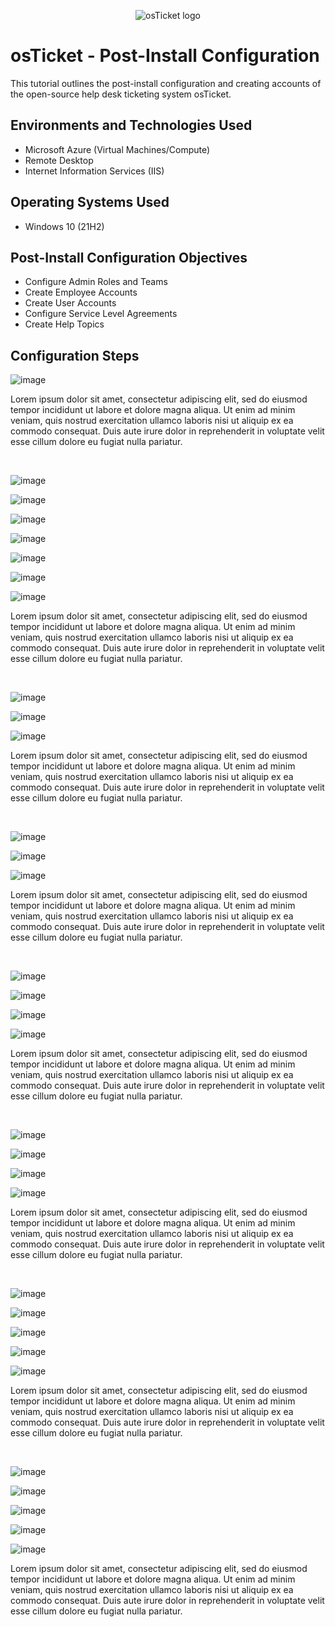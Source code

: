 <p align="center">
<img src="https://i.imgur.com/Clzj7Xs.png" alt="osTicket logo"/>
</p>

<h1>osTicket - Post-Install Configuration</h1>
This tutorial outlines the post-install configuration and creating accounts of the open-source help desk ticketing system osTicket.
<br />

<h2>Environments and Technologies Used</h2>

- Microsoft Azure (Virtual Machines/Compute)
- Remote Desktop
- Internet Information Services (IIS)

<h2>Operating Systems Used </h2>

- Windows 10 (21H2)

<h2>Post-Install Configuration Objectives</h2>

- Configure Admin Roles and Teams
- Create Employee Accounts
- Create User Accounts
- Configure Service Level Agreements
- Create Help Topics

<h2>Configuration Steps</h2>

<p>
  
![image](https://github.com/ijoshua932/post-install-config/assets/139269375/b4870b1f-7253-49eb-8918-c51e25047882)
</p>
<p>
Lorem ipsum dolor sit amet, consectetur adipiscing elit, sed do eiusmod tempor incididunt ut labore et dolore magna aliqua. Ut enim ad minim veniam, quis nostrud exercitation ullamco laboris nisi ut aliquip ex ea commodo consequat. Duis aute irure dolor in reprehenderit in voluptate velit esse cillum dolore eu fugiat nulla pariatur.
</p>
<br />

<p>

![image](https://github.com/ijoshua932/post-install-config/assets/139269375/4b0bc54e-c92e-4a38-816b-e07ece13b898)

![image](https://github.com/ijoshua932/post-install-config/assets/139269375/73e6b56b-8007-4e78-85c6-2aab850d493f)

![image](https://github.com/ijoshua932/post-install-config/assets/139269375/2ceda0a3-2014-404e-9829-aa9c26c22d79)

![image](https://github.com/ijoshua932/post-install-config/assets/139269375/10e70e1c-adaf-4ada-a639-e1124bf925be)

![image](https://github.com/ijoshua932/post-install-config/assets/139269375/6852a70c-5612-4088-99fe-3a414f1e77cf)

![image](https://github.com/ijoshua932/post-install-config/assets/139269375/2e24b604-69cb-45b6-89dc-68caf905bf5f)

![image](https://github.com/ijoshua932/post-install-config/assets/139269375/dff9a47a-a8c1-45e3-a942-4027dd344495)

</p>
<p>
Lorem ipsum dolor sit amet, consectetur adipiscing elit, sed do eiusmod tempor incididunt ut labore et dolore magna aliqua. Ut enim ad minim veniam, quis nostrud exercitation ullamco laboris nisi ut aliquip ex ea commodo consequat. Duis aute irure dolor in reprehenderit in voluptate velit esse cillum dolore eu fugiat nulla pariatur.
</p>
<br />

<p>
  
![image](https://github.com/ijoshua932/post-install-config/assets/139269375/5097f47d-fa28-4976-8b92-abb0dce7eea1)

![image](https://github.com/ijoshua932/post-install-config/assets/139269375/5a5ee441-e1e7-4be2-874a-3922922e68e2)

![image](https://github.com/ijoshua932/post-install-config/assets/139269375/cbea4960-a73b-42c8-923b-da09a23e9aa3)
</p>
<p>
Lorem ipsum dolor sit amet, consectetur adipiscing elit, sed do eiusmod tempor incididunt ut labore et dolore magna aliqua. Ut enim ad minim veniam, quis nostrud exercitation ullamco laboris nisi ut aliquip ex ea commodo consequat. Duis aute irure dolor in reprehenderit in voluptate velit esse cillum dolore eu fugiat nulla pariatur.
</p>
<br />

<p>
  
![image](https://github.com/ijoshua932/post-install-config/assets/139269375/d3aea772-e97b-45f6-9a69-22abd7f331af)

![image](https://github.com/ijoshua932/post-install-config/assets/139269375/fafbdb02-3ed2-4eb9-ada7-2cb042155032)

![image](https://github.com/ijoshua932/post-install-config/assets/139269375/9df9d2f7-d2b2-48d3-9f1d-c89ce457d506)
</p>
<p>
Lorem ipsum dolor sit amet, consectetur adipiscing elit, sed do eiusmod tempor incididunt ut labore et dolore magna aliqua. Ut enim ad minim veniam, quis nostrud exercitation ullamco laboris nisi ut aliquip ex ea commodo consequat. Duis aute irure dolor in reprehenderit in voluptate velit esse cillum dolore eu fugiat nulla pariatur.
</p>
<br />

<p>

![image](https://github.com/ijoshua932/post-install-config/assets/139269375/4b0bc54e-c92e-4a38-816b-e07ece13b898)

![image](https://github.com/ijoshua932/post-install-config/assets/139269375/db313a57-073a-46cb-8800-e15dea798868)

![image](https://github.com/ijoshua932/post-install-config/assets/139269375/ae042d04-9a65-4e0f-a102-f51e1fb560fd)

![image](https://github.com/ijoshua932/post-install-config/assets/139269375/b447a382-3345-4437-950c-d33175d20690)
</p>
<p>
Lorem ipsum dolor sit amet, consectetur adipiscing elit, sed do eiusmod tempor incididunt ut labore et dolore magna aliqua. Ut enim ad minim veniam, quis nostrud exercitation ullamco laboris nisi ut aliquip ex ea commodo consequat. Duis aute irure dolor in reprehenderit in voluptate velit esse cillum dolore eu fugiat nulla pariatur.
</p>
<br />

<p>

![image](https://github.com/ijoshua932/post-install-config/assets/139269375/9b4cbe6b-76ef-463b-964a-dfb37b2ce5ec)

![image](https://github.com/ijoshua932/post-install-config/assets/139269375/3611b159-a2c4-4eda-86b1-408a7da233f5)

![image](https://github.com/ijoshua932/post-install-config/assets/139269375/6f5260cf-cbb4-4a9c-84ea-fe67f49bfc77)

![image](https://github.com/ijoshua932/post-install-config/assets/139269375/2d3f62e3-a0f3-45cc-a56f-aa4eda078317)
</p>
<p>
Lorem ipsum dolor sit amet, consectetur adipiscing elit, sed do eiusmod tempor incididunt ut labore et dolore magna aliqua. Ut enim ad minim veniam, quis nostrud exercitation ullamco laboris nisi ut aliquip ex ea commodo consequat. Duis aute irure dolor in reprehenderit in voluptate velit esse cillum dolore eu fugiat nulla pariatur.
</p>
<br />

<p>

![image](https://github.com/ijoshua932/post-install-config/assets/139269375/ce618aa9-3580-47e8-9a8e-9798681545d9)

![image](https://github.com/ijoshua932/post-install-config/assets/139269375/1017f2aa-361c-4eb4-98ae-cfcdc339c27f)

![image](https://github.com/ijoshua932/post-install-config/assets/139269375/c8fd7217-8ebd-43f6-b29d-67d15648ad81)

![image](https://github.com/ijoshua932/post-install-config/assets/139269375/43af38a3-d166-40bb-97b6-878ed9917323)

![image](https://github.com/ijoshua932/post-install-config/assets/139269375/097edc9b-d3ca-4f6f-b828-e5e74459be06)
</p>
<p>
Lorem ipsum dolor sit amet, consectetur adipiscing elit, sed do eiusmod tempor incididunt ut labore et dolore magna aliqua. Ut enim ad minim veniam, quis nostrud exercitation ullamco laboris nisi ut aliquip ex ea commodo consequat. Duis aute irure dolor in reprehenderit in voluptate velit esse cillum dolore eu fugiat nulla pariatur.
</p>
<br />

<p>

![image](https://github.com/ijoshua932/post-install-config/assets/139269375/d1052b5a-52e7-477b-9a5b-67e33813de80)

![image](https://github.com/ijoshua932/post-install-config/assets/139269375/4178ec13-9534-4e77-b2d4-8c4ea574e758)

![image](https://github.com/ijoshua932/post-install-config/assets/139269375/dc88cdc8-f2c1-4845-b992-b7e2633ab5ee)

![image](https://github.com/ijoshua932/post-install-config/assets/139269375/941b45ae-6324-4200-bc28-7ca5752d3b61)

![image](https://github.com/ijoshua932/post-install-config/assets/139269375/f294c0e8-bf32-4d58-a17f-342c3b8a3a85)
</p>
<p>
Lorem ipsum dolor sit amet, consectetur adipiscing elit, sed do eiusmod tempor incididunt ut labore et dolore magna aliqua. Ut enim ad minim veniam, quis nostrud exercitation ullamco laboris nisi ut aliquip ex ea commodo consequat. Duis aute irure dolor in reprehenderit in voluptate velit esse cillum dolore eu fugiat nulla pariatur.
</p>
<br />
